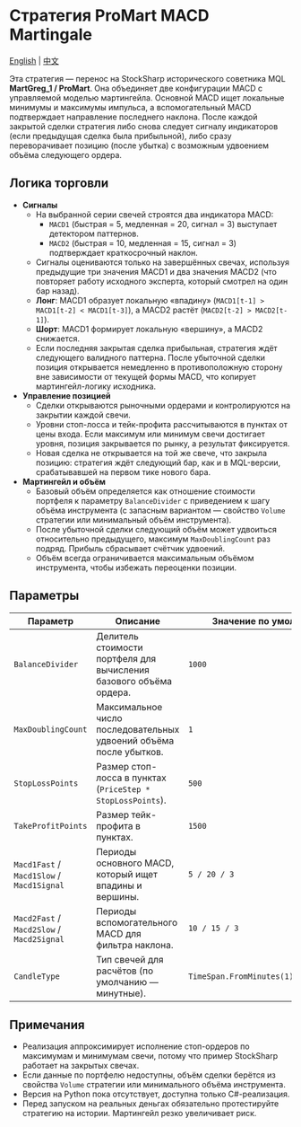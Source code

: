 # Стратегия ProMart MACD Martingale
[English](README.md) | [中文](README_cn.md)

Эта стратегия — перенос на StockSharp исторического советника MQL **MartGreg_1 / ProMart**. Она объединяет две конфигурации MACD с управляемой моделью мартингейла. Основной MACD ищет локальные минимумы и максимумы импульса, а вспомогательный MACD подтверждает направление последнего наклона. После каждой закрытой сделки стратегия либо снова следует сигналу индикаторов (если предыдущая сделка была прибыльной), либо сразу переворачивает позицию (после убытка) с возможным удвоением объёма следующего ордера.

## Логика торговли

- **Сигналы**
  - На выбранной серии свечей строятся два индикатора MACD:
    - `MACD1` (быстрая = 5, медленная = 20, сигнал = 3) выступает детектором паттернов.
    - `MACD2` (быстрая = 10, медленная = 15, сигнал = 3) подтверждает краткосрочный наклон.
  - Сигналы оцениваются только на завершённых свечах, используя предыдущие три значения MACD1 и два значения MACD2 (что повторяет работу исходного эксперта, который смотрел на один бар назад).
  - **Лонг**: MACD1 образует локальную «впадину» (`MACD1[t-1] > MACD1[t-2] < MACD1[t-3]`), а MACD2 растёт (`MACD2[t-2] > MACD2[t-1]`).
  - **Шорт**: MACD1 формирует локальную «вершину», а MACD2 снижается.
  - Если последняя закрытая сделка прибыльная, стратегия ждёт следующего валидного паттерна. После убыточной сделки позиция открывается немедленно в противоположную сторону вне зависимости от текущей формы MACD, что копирует мартингейл-логику исходника.
- **Управление позицией**
  - Сделки открываются рыночными ордерами и контролируются на закрытии каждой свечи.
  - Уровни стоп-лосса и тейк-профита рассчитываются в пунктах от цены входа. Если максимум или минимум свечи достигает уровня, позиция закрывается по рынку, а результат фиксируется.
  - Новая сделка не открывается на той же свече, что закрыла позицию: стратегия ждёт следующий бар, как и в MQL-версии, срабатывавшей на первом тике нового бара.
- **Мартингейл и объём**
  - Базовый объём определяется как отношение стоимости портфеля к параметру `BalanceDivider` с приведением к шагу объёма инструмента (с запасным вариантом — свойство `Volume` стратегии или минимальный объём инструмента).
  - После убыточной сделки следующий объём может удвоиться относительно предыдущего, максимум `MaxDoublingCount` раз подряд. Прибыль сбрасывает счётчик удвоений.
  - Объём всегда ограничивается максимальным объёмом инструмента, чтобы избежать переоценки позиции.

## Параметры

| Параметр | Описание | Значение по умолчанию |
|----------|----------|-----------------------|
| `BalanceDivider` | Делитель стоимости портфеля для вычисления базового объёма ордера. | `1000` |
| `MaxDoublingCount` | Максимальное число последовательных удвоений объёма после убытков. | `1` |
| `StopLossPoints` | Размер стоп-лосса в пунктах (`PriceStep * StopLossPoints`). | `500` |
| `TakeProfitPoints` | Размер тейк-профита в пунктах. | `1500` |
| `Macd1Fast` / `Macd1Slow` / `Macd1Signal` | Периоды основного MACD, который ищет впадины и вершины. | `5 / 20 / 3` |
| `Macd2Fast` / `Macd2Slow` / `Macd2Signal` | Периоды вспомогательного MACD для фильтра наклона. | `10 / 15 / 3` |
| `CandleType` | Тип свечей для расчётов (по умолчанию — минутные). | `TimeSpan.FromMinutes(1).TimeFrame()` |

## Примечания

- Реализация аппроксимирует исполнение стоп-ордеров по максимумам и минимумам свечи, потому что пример StockSharp работает на закрытых свечах.
- Если данные по портфелю недоступны, объём сделки берётся из свойства `Volume` стратегии или минимального объёма инструмента.
- Версия на Python пока отсутствует, доступна только C#-реализация.
- Перед запуском на реальных деньгах обязательно протестируйте стратегию на истории. Мартингейл резко увеличивает риск.

